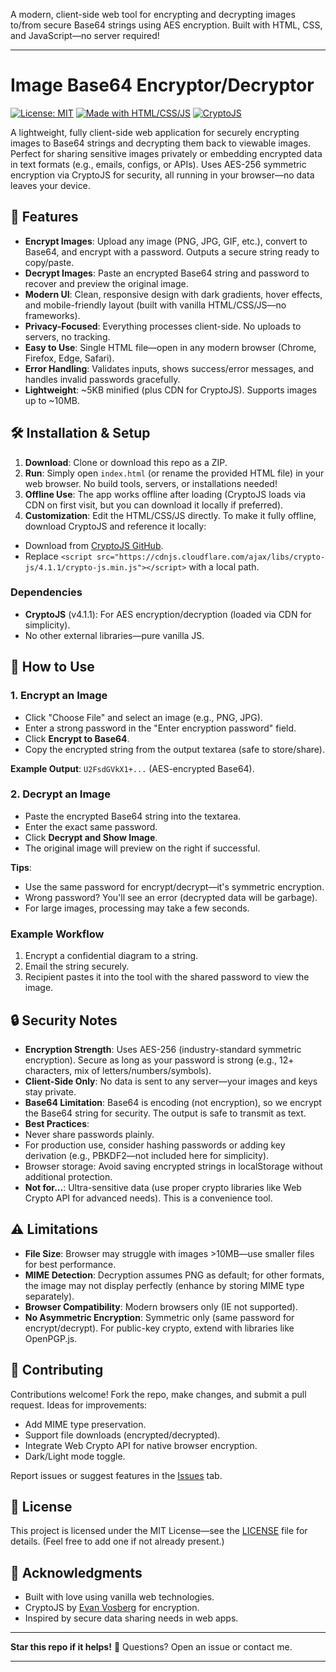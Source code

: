 A modern, client-side web tool for encrypting and decrypting images to/from secure Base64 strings using AES encryption. Built with HTML, CSS, and JavaScript—no server required!

---

# Image Base64 Encryptor/Decryptor

[![License: MIT](https://img.shields.io/badge/License-MIT-yellow.svg)](https://opensource.org/licenses/MIT)
[![Made with HTML/CSS/JS](https://img.shields.io/badge/Made%20with-HTML%20%7C%20CSS%20%7C%20JS-blue)](https://developer.mozilla.org/en-US/docs/Web)
[![CryptoJS](https://img.shields.io/badge/Encryption-CryptoJS%20(AES)-green)](https://www.npmjs.com/package/crypto-js)

A lightweight, fully client-side web application for securely encrypting images to Base64 strings and decrypting them back to viewable images. Perfect for sharing sensitive images privately or embedding encrypted data in text formats (e.g., emails, configs, or APIs). Uses AES-256 symmetric encryption via CryptoJS for security, all running in your browser—no data leaves your device.

## 🚀 Features
- **Encrypt Images**: Upload any image (PNG, JPG, GIF, etc.), convert to Base64, and encrypt with a password. Outputs a secure string ready to copy/paste.
- **Decrypt Images**: Paste an encrypted Base64 string and password to recover and preview the original image.
- **Modern UI**: Clean, responsive design with dark gradients, hover effects, and mobile-friendly layout (built with vanilla HTML/CSS/JS—no frameworks).
- **Privacy-Focused**: Everything processes client-side. No uploads to servers, no tracking.
- **Easy to Use**: Single HTML file—open in any modern browser (Chrome, Firefox, Edge, Safari).
- **Error Handling**: Validates inputs, shows success/error messages, and handles invalid passwords gracefully.
- **Lightweight**: ~5KB minified (plus CDN for CryptoJS). Supports images up to ~10MB.


## 🛠️ Installation & Setup
1. **Download**: Clone or download this repo as a ZIP.
2. **Run**: Simply open `index.html` (or rename the provided HTML file) in your web browser. No build tools, servers, or installations needed!
3. **Offline Use**: The app works offline after loading (CryptoJS loads via CDN on first visit, but you can download it locally if preferred).
4. **Customization**: Edit the HTML/CSS/JS directly. To make it fully offline, download CryptoJS and reference it locally:
- Download from [CryptoJS GitHub](https://github.com/brix/crypto-js).
- Replace `<script src="https://cdnjs.cloudflare.com/ajax/libs/crypto-js/4.1.1/crypto-js.min.js"></script>` with a local path.

### Dependencies
- **CryptoJS** (v4.1.1): For AES encryption/decryption (loaded via CDN for simplicity).
- No other external libraries—pure vanilla JS.

## 📖 How to Use

### 1. Encrypt an Image
- Click "Choose File" and select an image (e.g., PNG, JPG).
- Enter a strong password in the "Enter encryption password" field.
- Click **Encrypt to Base64**.
- Copy the encrypted string from the output textarea (safe to store/share).

**Example Output**: `U2FsdGVkX1+...` (AES-encrypted Base64).

### 2. Decrypt an Image
- Paste the encrypted Base64 string into the textarea.
- Enter the exact same password.
- Click **Decrypt and Show Image**.
- The original image will preview on the right if successful.

**Tips**:
- Use the same password for encrypt/decrypt—it's symmetric encryption.
- Wrong password? You'll see an error (decrypted data will be garbage).
- For large images, processing may take a few seconds.

### Example Workflow
1. Encrypt a confidential diagram to a string.
2. Email the string securely.
3. Recipient pastes it into the tool with the shared password to view the image.

## 🔒 Security Notes
- **Encryption Strength**: Uses AES-256 (industry-standard symmetric encryption). Secure as long as your password is strong (e.g., 12+ characters, mix of letters/numbers/symbols).
- **Client-Side Only**: No data is sent to any server—your images and keys stay private.
- **Base64 Limitation**: Base64 is encoding (not encryption), so we encrypt the Base64 string for security. The output is safe to transmit as text.
- **Best Practices**:
- Never share passwords plainly.
- For production use, consider hashing passwords or adding key derivation (e.g., PBKDF2—not included here for simplicity).
- Browser storage: Avoid saving encrypted strings in localStorage without additional protection.
- **Not for...**: Ultra-sensitive data (use proper crypto libraries like Web Crypto API for advanced needs). This is a convenience tool.

## ⚠️ Limitations
- **File Size**: Browser may struggle with images >10MB—use smaller files for best performance.
- **MIME Detection**: Decryption assumes PNG as default; for other formats, the image may not display perfectly (enhance by storing MIME type separately).
- **Browser Compatibility**: Modern browsers only (IE not supported).
- **No Asymmetric Encryption**: Symmetric only (same password for encrypt/decrypt). For public-key crypto, extend with libraries like OpenPGP.js.

## 🤝 Contributing
Contributions welcome! Fork the repo, make changes, and submit a pull request. Ideas for improvements:
- Add MIME type preservation.
- Support file downloads (encrypted/decrypted).
- Integrate Web Crypto API for native browser encryption.
- Dark/Light mode toggle.

Report issues or suggest features in the [Issues](https://github.com/yourusername/image-base64-encryptor/issues) tab.

## 📄 License
This project is licensed under the MIT License—see the [LICENSE](LICENSE) file for details. (Feel free to add one if not already present.)

## 🙏 Acknowledgments
- Built with love using vanilla web technologies.
- CryptoJS by [Evan Vosberg](https://github.com/brix) for encryption.
- Inspired by secure data sharing needs in web apps.

---

**Star this repo if it helps!** 🚀 Questions? Open an issue or contact me.

---

